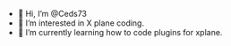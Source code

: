 - 👋 Hi, I’m @Ceds73
- 👀 I’m interested in X plane coding.
- 🌱 I’m currently learning how to code plugins for xplane.


<!---
Ceds73/Ceds73 is a ✨ special ✨ repository because its `README.md` (this file) appears on your GitHub profile.
You can click the Preview link to take a look at your changes.
--->

